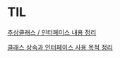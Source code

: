 # TIL

[추상클래스 / 인터페이스 내용 정리](https://codeis.tistory.com/113)

[클래스 상속과 인터페이스 사용 목적 정리](https://codeis.tistory.com/114)
